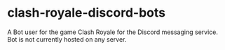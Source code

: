# clash-royale-discord-bots
A Bot user for the game Clash Royale for the Discord messaging service.\
Bot is not currently hosted on any server.
